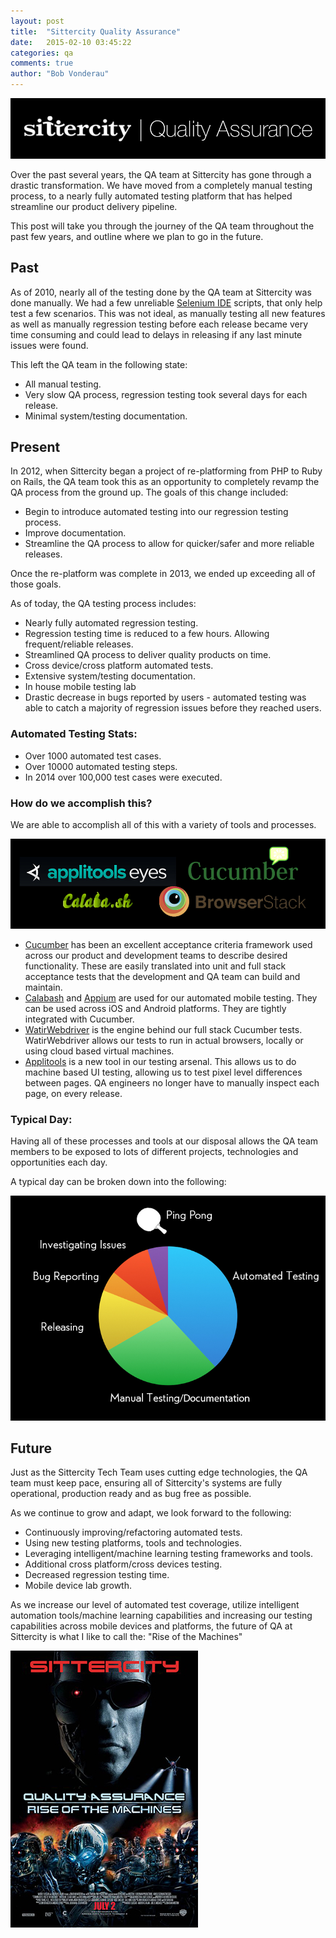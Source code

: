 ```yaml
---
layout: post
title:  "Sittercity Quality Assurance"
date:   2015-02-10 03:45:22
categories: qa
comments: true
author: "Bob Vonderau"
---
```

![Sittercity QA](/assets/sittercity_qa_logo.png)

Over the past several years, the QA team at Sittercity has gone through a drastic transformation.  We have moved from a completely manual testing process, to a nearly fully automated testing platform that has helped streamline our product delivery pipeline.

This post will take you through the journey of the QA team throughout the past few years, and outline where we plan to go in the future.

## Past

As of 2010, nearly all of the testing done by the QA team at Sittercity was done manually.  We had a few unreliable [Selenium IDE](http://www.seleniumhq.org/projects/ide/) scripts, that only help test a few scenarios.  This was not ideal, as manually testing all new features as well as manually regression testing before each release became very time consuming and could lead to delays in releasing if any last minute issues were found.  

This left the QA team in the following state:

  - All manual testing.
  - Very slow QA process, regression testing took several days for each release.
  - Minimal system/testing documentation.

## Present

In 2012, when Sittercity began a project of re-platforming from PHP to Ruby on Rails, the QA team took this as an opportunity to completely revamp the QA process from the ground up.  The goals of this change included:

  - Begin to introduce automated testing into our regression testing process.
  - Improve documentation.
  - Streamline the QA process to allow for quicker/safer and more reliable releases.

Once the re-platform was complete in 2013, we ended up exceeding all of those goals.  

As of today, the QA testing process includes:

  - Nearly fully automated regression testing.
  - Regression testing time is reduced to a few hours.  Allowing frequent/reliable releases.
  - Streamlined QA process to deliver quality products on time.
  - Cross device/cross platform automated tests.
  - Extensive system/testing documentation.
  - In house mobile testing lab
  - Drastic decrease in bugs reported by users - automated testing was able to catch a majority of regression issues before they reached users.

### Automated Testing Stats:
  - Over 1000 automated test cases.
  - Over 10000 automated testing steps.
  - In 2014 over 100,000 test cases were executed.

### How do we accomplish this?
We are able to accomplish all of this with a variety of tools and processes.

![Sittercity QA](/assets/qa_tools.jpg)

 - [Cucumber](https://cukes.info/) has been an excellent acceptance criteria framework used across our product and development teams to describe desired functionality.  These are easily translated into unit and full stack acceptance tests that the development and QA team can build and maintain.
 - [Calabash](http://calaba.sh/) and [Appium](appium.io) are used for our automated mobile testing.  They can be used across iOS and Android platforms.  They are tightly integrated with Cucumber.
 - [WatirWebdriver](http://watirwebdriver.com/) is the engine behind our full stack Cucumber tests.  WatirWebdriver allows our tests to run in actual browsers, locally or using cloud based virtual machines.
 - [Applitools](https://applitools.com/) is a new tool in our testing arsenal.  This allows us to do machine based UI testing, allowing us to test pixel level differences between pages.  QA engineers no longer have to manually inspect each page, on every release.

### Typical Day:

Having all of these processes and tools at our disposal allows the QA team members to be exposed to lots of different projects, technologies and opportunities each day.  

A typical day can be broken down into the following:

![Daily Routine](/assets/sittercity_qa_daily_routine.jpg)

## Future

Just as the Sittercity Tech Team uses cutting edge technologies, the QA team must keep pace, ensuring all of Sittercity's systems are fully operational, production ready and as bug free as possible.  

As we continue to grow and adapt, we look forward to the following:

 - Continuously improving/refactoring automated tests.
 - Using new testing platforms, tools and technologies.
 - Leveraging intelligent/machine learning testing frameworks and tools.
 - Additional cross platform/cross devices testing.
 - Decreased regression testing time.
 - Mobile device lab growth.

 As we increase our level of automated test coverage, utilize intelligent automation tools/machine learning capabilities and increasing our testing capabilities across mobile devices and platforms, the future of QA at Sittercity is what I like to call the: "Rise of the Machines"

 ![Sittercity QA](/assets/terminator_three_rise_of_the_machines_ver2.jpg)
